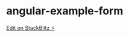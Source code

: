 # angular-example-form

[Edit on StackBlitz ⚡️](https://stackblitz.com/edit/angular-example-form-nk)